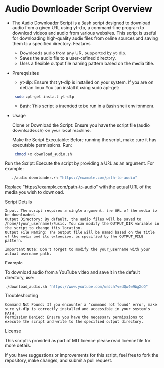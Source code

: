 # Audio Downloader Script Overview


- The Audio Downloader Script is a Bash script designed to download audio from a given URL using yt-dlp, a command-line program to download videos and audio from various websites. This script is useful for downloading high-quality audio files from online sources and saving them to a specified directory.
Features

  -  Downloads audio from any URL supported by yt-dlp.
   - Saves the audio file to a user-defined directory.
   - Uses a flexible output file naming pattern based on the media title.

- Prerequisites

    - yt-dlp: Ensure that yt-dlp is installed on your system. If you are on debian linux You can install it using sudo apt-get:

    ```bash
     sudo apt-get install yt-dlp
    ```

   - Bash: This script is intended to be run in a Bash shell environment.

* Usage

    Clone or Download the Script: Ensure you have the script file (audio downloader.sh) on your local machine.

    Make the Script Executable: Before running the script, make sure it has executable permissions. Run:

  ```bash 
   chmod +x download_audio.sh
  ```
Run the Script: Execute the script by providing a URL as an argument. For example:

```bash
   ./audio downloader.sh "https://example.com/path-to-audio"
```

Replace "https://example.com/path-to-audio" with the actual URL of the media you wish to download.
    
Script Details

    Input: The script requires a single argument: the URL of the media to be downloaded.
    Output Directory: By default, the audio files will be saved to /home/(your_username)/Music. You can modify the OUTPUT_DIR variable in the script to change this location.
    Output File Naming: The output file will be named based on the title of the media and its extension, as specified by the OUTPUT_FILE pattern.

    Important NOte: Don't forget to modify the your_username with your actual username path.

Example

To download audio from a YouTube video and save it in the default directory, use:

```bash
./download_audio.sh "https://www.youtube.com/watch?v=dQw4w9WgXcQ"
```
Troubleshooting

    Command Not Found: If you encounter a "command not found" error, make sure yt-dlp is correctly installed and accessible in your system's PATH.
    Permission Denied: Ensure you have the necessary permissions to execute the script and write to the specified output directory.

License

This script is provided as part of MIT licence please read licence file for more details. 

If you have suggestions or improvements for this script, feel free to fork the repository, make changes, and submit a pull request.
